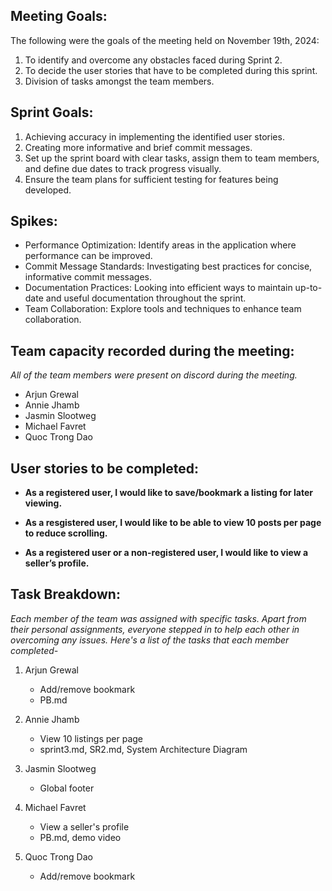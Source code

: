 **Meeting Goals:** 
--
The following were the goals of the meeting held on November 19th, 2024:

1. To identify and overcome any obstacles faced during Sprint 2.
2. To decide the user stories that have to be completed during this sprint.
3. Division of tasks amongst the team members. 


**Sprint Goals:**
--
1. Achieving accuracy in implementing the identified user stories.
2. Creating more informative and brief commit messages.
3. Set up the sprint board with clear tasks, assign them to team members, and define due dates to track progress visually.
4. Ensure the team plans for sufficient testing for features being developed. 

**Spikes:**
--

- Performance Optimization: Identify areas in the application where performance can be improved.
- Commit Message Standards: Investigating best practices for concise, informative commit messages.
- Documentation Practices: Looking into efficient ways to maintain up-to-date and useful documentation throughout the sprint.
- Team Collaboration: Explore tools and techniques to enhance team collaboration.


**Team capacity recorded during the meeting:**
--

*All of the team members were present on discord during the meeting.*

- Arjun Grewal
- Annie Jhamb
- Jasmin Slootweg
- Michael Favret
- Quoc Trong Dao


**User stories to be completed:**
-- 

* **As a registered user, I would like to save/bookmark a listing for later viewing.**  

* **As a resgistered user, I would like to be able to view 10 posts per page to reduce scrolling.**  

* **As a registered user or a non-registered user, I would like to view a seller’s profile.**  


**Task Breakdown:**
--

*Each member of the team was assigned with specific tasks. Apart from their personal assignments, everyone stepped in to help each other in overcoming any issues. Here's a list of the tasks that each member completed-*

1. Arjun Grewal
   - Add/remove bookmark
   - PB.md

2. Annie Jhamb
   - View 10 listings per page
   - sprint3.md, SR2.md, System Architecture Diagram 

3. Jasmin Slootweg
   - Global footer

4. Michael Favret
   - View a seller's profile
   - PB.md, demo video

5. Quoc Trong Dao
   - Add/remove bookmark
